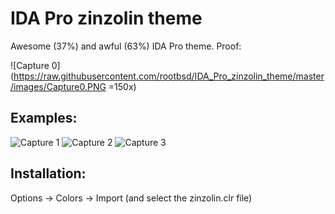IDA Pro zinzolin theme
======================

Awesome (37%) and awful (63%) IDA Pro theme. Proof:

![Capture 0](https://raw.githubusercontent.com/rootbsd/IDA_Pro_zinzolin_theme/master/images/Capture0.PNG =150x)

Examples:
---------

![Capture 1](https://raw.githubusercontent.com/rootbsd/IDA_Pro_zinzolin_theme/master/images/Capture1.PNG)
![Capture 2](https://raw.githubusercontent.com/rootbsd/IDA_Pro_zinzolin_theme/master/images/Capture2.PNG)
![Capture 3](https://raw.githubusercontent.com/rootbsd/IDA_Pro_zinzolin_theme/master/images/Capture3.PNG)

Installation:
-------------

Options -> Colors -> Import (and select the zinzolin.clr file)
